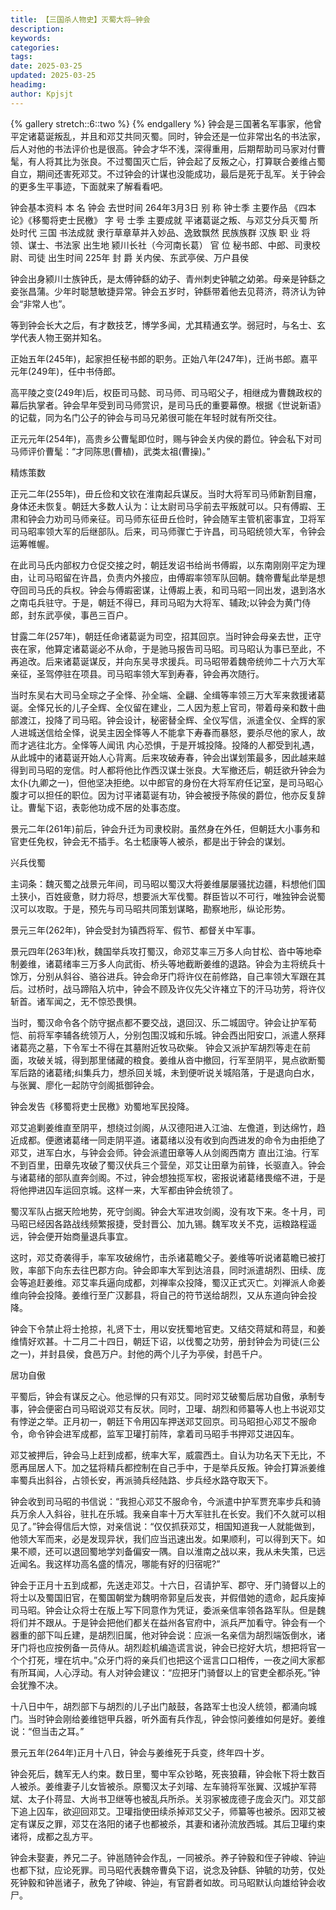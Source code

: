 ```yaml
---
title: 【三国杀人物史】灭蜀大将—钟会
description: 
keywords: 
categories: 
tags: 
date: 2025-03-25
updated: 2025-03-25
headimg: 
author: Kpjsjt
---
```


{% gallery stretch::6::two %}
{% endgallery %}
钟会是三国著名军事家，他曾平定诸葛诞叛乱，并且和邓艾共同灭蜀。同时，钟会还是一位非常出名的书法家，后人对他的书法评价也是很高。钟会才华不浅，深得重用，后期帮助司马家对付曹髦，有人将其比为张良。不过蜀国灭亡后，钟会起了反叛之心，打算联合姜维占蜀自立，期间还害死邓艾。不过钟会的计谋也没能成功，最后是死于乱军。关于钟会的更多生平事迹，下面就来了解看看吧。

钟会基本资料
本    名 钟会 去世时间 264年3月3日 别    称 钟士季 主要作品 《四本论》《移蜀将吏士民檄》 字    号 士季 主要成就 平诸葛诞之叛、与邓艾分兵灭蜀 所处时代 三国 书法成就 隶行草章草并入妙品、逸致飘然 民族族群 汉族 职    业 将领、谋士、书法家 出生地 颍川长社（今河南长葛） 官    位 秘书郎、中郎、司隶校尉、司徒 出生时间 225年 封    爵 关内侯、东武亭侯、万户县侯


钟会出身颍川士族钟氏，是太傅钟繇的幼子、青州刺史钟毓之幼弟。母亲是钟繇之妾张昌蒲。少年时聪慧敏捷异常。钟会五岁时，钟繇带着他去见蒋济，蒋济认为钟会“非常人也”。

等到钟会长大之后，有才数技艺，博学多闻，尤其精通玄学。弱冠时，与名士、玄学代表人物王弼并知名。

正始五年(245年)，起家担任秘书郎的职务。正始八年(247年)，迁尚书郎。嘉平元年(249年)，任中书侍郎。

高平陵之变(249年)后，权臣司马懿、司马师、司马昭父子，相继成为曹魏政权的幕后执掌者。钟会早年受到司马师赏识，是司马氏的重要幕僚。根据《世说新语》的记载，同为名门公子的钟会与司马兄弟很可能在年轻时就有所交往。

正元元年(254年)，高贵乡公曹髦即位时，赐与钟会关内侯的爵位。钟会私下对司马师评价曹髦：“才同陈思(曹植)，武类太祖(曹操)。”

精炼策数

正元二年(255年)，毌丘俭和文钦在淮南起兵谋反。当时大将军司马师新割目瘤，身体还未恢复。朝廷大多数人认为：让太尉司马孚前去平叛就可以。只有傅嘏、王肃和钟会力劝司马师亲征。司马师东征毌丘俭时，钟会随军主管机密事宜，卫将军司马昭率领大军的后继部队。后来，司马师骤亡于许昌，司马昭统领大军，令钟会运筹帷幄。

在此司马氏内部权力仓促交接之时，朝廷发诏书给尚书傅嘏，以东南刚刚平定为理由，让司马昭留在许昌，负责内外接应，由傅嘏率领军队回朝。魏帝曹髦此举是想夺回司马氏的兵权。钟会与傅嘏密谋，让傅嘏上表，和司马昭一同出发，退到洛水之南屯兵驻守。于是，朝廷不得已，拜司马昭为大将军、辅政;以钟会为黄门侍郎，封东武亭侯，事邑三百户。

甘露二年(257年)，朝廷任命诸葛诞为司空，招其回京。当时钟会母亲去世，正守丧在家，他算定诸葛诞必不从命，于是驰马报告司马昭。司马昭认为事已至此，不再追改。后来诸葛诞谋反，并向东吴寻求援兵。司马昭带着魏帝统帅二十六万大军亲征，圣驾停驻在项县。司马昭率领大军到寿春，钟会再次随行。

当时东吴右大司马全琮之子全怿、孙全端、全翩、全缉等率领三万大军来救援诸葛诞。全怿兄长的儿子全辉、全仪留在建业，二人因为惹上官司，带着母亲和数十曲部渡江，投降了司马昭。钟会设计，秘密替全辉、全仪写信，派遣全仪、全辉的家人进城送信给全怿，说吴主因全怿等人不能拿下寿春而暴怒，要杀尽他的家人，故而才逃往北方。全怿等人闻讯 内心恐惧，于是开城投降。投降的人都受到礼遇，从此城中的诸葛诞开始人心背离。后来攻破寿春，钟会出谋划策最多，因此越来越得到司马昭的宠信。时人都将他比作西汉谋士张良。大军撤还后，朝廷欲升钟会为太仆(九卿之一)，但他坚决拒绝。以中郎官的身份在大将军府任记室，是司马昭心腹才可以担任的职位。因为讨平诸葛诞有功，钟会被授予陈侯的爵位，他亦反复辞让。曹髦下诏，表彰他功成不居的处事态度。

景元二年(261年)前后，钟会升迁为司隶校尉。虽然身在外任，但朝廷大小事务和官吏任免权，钟会无不插手。名士嵇康等人被杀，都是出于钟会的谋划。


兴兵伐蜀

主词条：魏灭蜀之战景元年间，司马昭以蜀汉大将姜维屡屡骚扰边疆，料想他们国土狭小，百姓疲惫，财力将尽，想要派大军伐蜀。群臣皆以不可行，唯独钟会说蜀汉可以攻取。于是，预先与司马昭共同策划谋略，勘察地形，纵论形势。

景元三年(262年)，钟会受封为镇西将军、假节、都督关中军事。

景元四年(263年)秋，魏国举兵攻打蜀汉，命邓艾率三万多人向甘松、沓中等地牵制姜维，诸葛绪率三万多人向武街、桥头等地截断姜维的退路。钟会为主将统兵十馀万，分别从斜谷、骆谷进兵。钟会命牙门将许仪在前修路，自己率领大军跟在其后。过桥时，战马蹄陷入坑中，钟会不顾及许仪先父许褚立下的汗马功劳，将许仪斩首。诸军闻之，无不惊恐畏惧。

当时，蜀汉命令各个防守据点都不要交战，退回汉、乐二城固守。钟会让护军荀恺、前将军李辅各统领万人，分别包围汉城和乐城。钟会西出阳安口，派遣人祭拜诸葛亮之墓，下令军士不得在其墓附近牧马砍柴。  钟会又派护军胡烈等走在前面，攻破关城，得到那里储藏的粮食。姜维从沓中撤回，行军至阴平，晃点欲断蜀军后路的诸葛绪;纠集兵力，想杀回关城，未到便听说关城陷落，于是退向白水，与张翼、廖化一起防守剑阁抵御钟会。

钟会发告《移蜀将吏士民檄》劝蜀地军民投降。

邓艾追剿姜维直至阴平，想绕过剑阁，从汉德阳进入江油、左儋道，到达绵竹，趋近成都。便邀诸葛绪一同走阴平道。诸葛绪以没有收到向西进发的命令为由拒绝了邓艾，进军白水，与钟会会师。钟会派遣田章等人从剑阁西南方 直出江油。行军不到百里，田章先攻破了蜀汉伏兵三个营垒，邓艾让田章为前锋，长驱直入。钟会与诸葛绪的部队直奔剑阁。不过，钟会想独揽军权，密报说诸葛绪畏缩不进，于是将他押进囚车运回京城。这样一来，大军都由钟会统领了。

蜀汉军队占据天险地势，死守剑阁。钟会大军进攻剑阁，没有攻下来。冬十月，司马昭已经因各路战线频繁报捷，受封晋公、加九锡。魏军攻关不克，运粮路程遥远，钟会便开始商量退兵事宜。

这时，邓艾奇袭得手，率军攻破绵竹，击杀诸葛瞻父子。姜维等听说诸葛瞻已被打败，率部下向东去往巴郡方向。钟会即率大军到达涪县，同时派遣胡烈、田续、庞会等追赶姜维。邓艾率兵逼向成都，刘禅率众投降，蜀汉正式灭亡。刘禅派人命姜维向钟会投降。姜维行至广汉郪县，将自己的符节送给胡烈，又从东道向钟会投降。

钟会下令禁止将士抢掠，礼贤下士，用以安抚蜀地官吏。又结交蒋斌和蒋显，和姜维情好欢甚。十二月二十四日，朝廷下诏，以伐蜀之功劳，册封钟会为司徒(三公之一)，并封县侯，食邑万户。封他的两个儿子为亭侯，封邑千户。

居功自傲

平蜀后，钟会有谋反之心。他忌惮的只有邓艾。同时邓艾破蜀后居功自傲，承制专事，钟会便密白司马昭说邓艾有反状。同时，卫瓘、胡烈和师纂等人也上书说邓艾有悖逆之举。正月初一，朝廷下令用囚车押送邓艾回京。司马昭担心邓艾不服命令，命令钟会进军成都，监军卫瓘打前阵，拿着司马昭手书押邓艾进囚车。

邓艾被押后，钟会马上赶到成都，统率大军，威震西土。自认为功名天下无比，不愿再屈居人下。加之猛将精兵都控制在自己手中，于是举兵反叛。钟会打算派姜维率蜀兵出斜谷，占领长安，再派骑兵经陆路、步兵经水路夺取天下。

钟会收到司马昭的书信说：“我担心邓艾不服命令，今派遣中护军贾充率步兵和骑兵万余人入斜谷，驻扎在乐城。我亲自率十万大军驻扎在长安。我们不久就可以相见了。”钟会得信后大惊，对亲信说：“仅仅抓获邓艾，相国知道我一人就能做到，他领大军而来，必是发现异状，我们应当迅速出发。如果顺利，可以得到天下。如果不顺，还可以退回蜀地学刘备偏安一隅。自以淮南之战以来，我从未失策，已远近闻名。我这样功高名盛的情况，哪能有好的归宿呢?”

钟会于正月十五到成都，先送走邓艾。十六日，召请护军、郡守、牙门骑督以上的将士以及蜀国旧官，在蜀国朝堂为魏明帝郭皇后发丧，并假借她的遗命，起兵废掉司马昭。钟会让众将士在版上写下同意作为凭证，委派亲信率领各路军队。但是魏将们并不跟从。于是钟会把他们都关在益州各官府中，派兵严加看守。钟会有一个器重的部下叫丘建，是胡烈旧属，他对钟会说：应派一名亲信为胡烈端饭倒水，诸牙门将也应按例备一员侍从。胡烈趁机编造谎言说，钟会已挖好大坑，想把将官一个个打死，埋在坑中。”众牙门将的亲兵们也把这个谣言口口相传，一夜之间大家都有所耳闻，人心浮动。有人对钟会建议：“应把牙门骑督以上的官吏全都杀死。”钟会犹豫不决。

十八日中午，胡烈部下与胡烈的儿子出门敲鼓，各路军士也没人统领，都涌向城门。当时钟会刚给姜维铠甲兵器，听外面有兵作乱，钟会惊问姜维如何是好。姜维说：“但当击之耳。”

景元五年(264年)正月十八日，钟会与姜维死于兵变，终年四十岁。

钟会死后，魏军无人约束。数日里，蜀中军众钞略，死丧狼藉，钟会帐下将士数百人被杀。姜维妻子儿女皆被杀。原蜀汉太子刘璿、左车骑将军张翼、汉城护军蒋斌、太子仆蒋显、大尚书卫继等也被乱兵所杀。关羽家被庞德子庞会灭门。邓艾部下追上囚车，欲迎回邓艾。卫瓘指使田续杀掉邓艾父子，师纂等也被杀。因邓艾被定有谋反之罪，邓艾在洛阳的诸子也都被杀，其妻和诸孙流放西城。其后卫瓘约束诸将，成都之乱方平。

钟会未娶妻，养兄二子。钟邕随钟会作乱，一同被杀。养子钟毅和侄子钟峻、钟辿也都下狱，应论死罪。司马昭代表魏帝曹奂下诏，说念及钟繇、钟毓的功劳，仅处死钟毅和钟邕诸子，赦免了钟峻、钟辿，有官爵者如故。司马昭默认向雄给钟会收尸。

